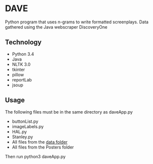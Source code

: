 # DAVE
Python program that uses n-grams to write formatted screenplays. 
Data gathered using the Java webscraper DiscoveryOne

## Technology

* Python 3.4
* Java
* NLTK 3.0
* tkinter
* pillow
* reportLab
* jsoup

## Usage

The following files must be in the same directory as daveApp.py

* buttonList.py
* imageLabels.py
* HAL.py
* Stanley.py
* All files from the [data folder](http://www.mediafire.com/download/vol1df9bv7c448f/data.zip)
* All files from the Posters folder

Then run python3 daveApp.py

